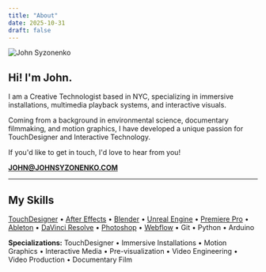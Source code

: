 ```yaml
---
title: "About"
date: 2025-10-31
draft: false
---
```


![John Syzonenko](/images/john-photo.jpg)

## Hi! I'm John.

I am a Creative Technologist based in NYC, specializing in immersive installations, multimedia playback systems, and interactive visuals.

Coming from a background in environmental science, documentary filmmaking, and motion graphics, I have developed a unique passion for TouchDesigner and Interactive Technology.

If you'd like to get in touch, I'd love to hear from you!

**JOHN@JOHNSYZONENKO.COM**

---

## My Skills

[TouchDesigner](https://derivative.ca/) • [After Effects](https://www.adobe.com/products/aftereffects.html) • [Blender](https://www.blender.org/) • [Unreal Engine](https://www.unrealengine.com/) • [Premiere Pro](https://www.adobe.com/products/premiere.html) • [Ableton](https://www.ableton.com/) • [DaVinci Resolve](https://www.blackmagicdesign.com/products/davinciresolve) • [Photoshop](https://www.adobe.com/products/photoshop.html) • [Webflow](https://webflow.com/) • Git • Python • Arduino

**Specializations:** TouchDesigner • Immersive Installations • Motion Graphics • Interactive Media • Pre-visualization • Video Engineering • Video Production • Documentary Film 